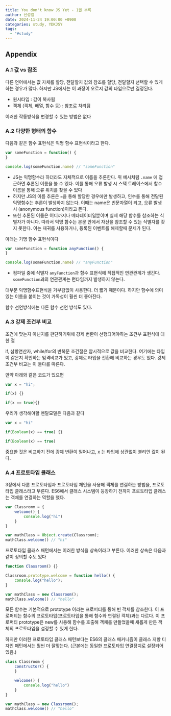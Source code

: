 ```yaml
---
title: You don't know JS Yet - 1권 부록
author: 신성일
date: 2024-11-24 19:00:00 +0900
categories: study, YDKJSY
tags:
  - "#study"
---
```

## Appendix

### A.1 값 vs 참조

다른 언어에서는 값 자체를 할당, 전달할지 값의 참조를 할당, 전달할지 선택할 수 있게 하는 경우가 많다. 하지만 JS에서는 이 과정이 오로지 값의 타입으로만 결정된다.

- 원시타입 : 값이 복사됨
- 객체 (객체, 배열, 함수 등) : 참조로 처리됨


이러한 작동방식을 변경할 수 있는 방법은 없다

### A.2 다양한 형태의 함수

다음과 같은 함수 표현식은 익명 함수 표현식이라고 한다.
```js
var someFunction = function() {
}

console.log(someFunction.name) // "someFunction"
```
- JS는 익명함수라 하더라도 자체적으로 이름을 추론한다. 위 예시처럼 `.name` 에 접근하면 추론된 이름을 볼 수 있다. 이를 통해 오류 발생 시 스택 트레이스에서 함수 이름을 통해 오류 위치를 찾을 수 있다
- 하지만 JS의 이름 추론은 `=`을 통해 할당한 경우에만 발생하고, 인수를 통해 전달된 익명함수는 추론이 발생하지 않는다. 이때는 name은 빈문자열이 되고, 오류 발생 시 (anonymous function)이라고 뜬다.
- 또한 추론된 이름은 어디까지나 메타데이터일뿐이며 실제 해당 함수를 참조하는 식별자가 아니다. 따라서 익명 함수는 본문 안에서 자신을 참조할 수 있는 식별자를 갖지 못한다. 이는 재귀를 사용하거나, 등록된 이벤트를 해제할때 문제가 된다.

아래는 기명 함수 표현식이다
```js
var someFunction = function anyFunction() {
}

console.log(someFunction.name) // "anyFunction"
```
- 컴파일 중에 식별자 `anyFunction`과 함수 표현식에 직접적인 연관관계가 생긴다. `someFunction`과의 연관관계는 런타임까지 발생하지 않는다.

대부분 익명함수표현식을 거부감없이 사용한다. 더 짧기 때문이다. 하지만 함수에 의미있는 이름을 붙이는 것이 가독성이 훨씬 더 좋아진다.

함수 선언방식에는 다른 함수 선언 방식도 있다.

### A.3 강제 조건부 비교

조건에 맞는지 아닌지를 판단하기위해 강제 변환이 선행되어야하는 조건부 표현식에 대한 절

if, 삼항연산자, while/for의 반복문 조건절은 암시적으로 값을 비교한다. 여기에는 타입이 같은지 확인하는 엄격비교가 있고, 강제로 타입을 전환해 비교하는 경우도 있다. 강제 조건부 비교는 이 둘다를 따른다.

만약 아래와 같은 코드가 있으면

```js
var x = "hi";

if(x) {}

if(x == true){}
```

우리가 생각해야할 멘탈모델은 다음과 같다

```js
var x = "hi"

if(Boolean(x) == true) {}

if(Boolean(x) == true)
```

중요한 것은 비교하기 전에 강제 변환이 일어나고, x 는 타입에 상관없이 불리언 값이 된다.


### A.4 프로토타입 클래스

3장에서 다룬 프로토타입과 프로토타입 체인을 사용해 객체를 연결하는 방법을, 프로토타입 클래스라고 부른다. ES6에서 클래스 시스템이 등장하기 전까지 프로토타입 클래스는 객체를 연결하는 역할을 했다.

```js
var Classromm = {
	welcome() {
		console.log("hi")
	}
}

var mathClass = Object.create(Classroom);
mathClass.welcome() // "hi"
```

프로토타입 클래스 패턴에서는 이러한 방식을 상속이라고 부른다. 이러한 상속은 다음과 같이 정의할 수도 있다

```js
function Classroom() {}

Classroom.prototype.welcome = function hello() {
	console.log("hello");
}

var mathClass = new Classroom();
mathClass.welcome() // "hello"
```

모든 함수는 기본적으로 prototype 이라는 프로퍼티를 통해 빈 객체를 참조한다. 이 프로퍼티는 함수의 프로토타입(프로토타입을 통해 함수와 연결된 객체)과는 다르다. 이 프로퍼티 prototype은 new를 사용해 함수를 호출해 객체를 만들었을때 새롭게 만든 객체의 프로토타입을 설정할 수 있게 한다.

하지만 이러한 프로토타입 클래스 패턴보다는 ES6의 클래스 매커니즘이 클래스 지향 디자인 패턴에서는 훨씬 더 잘맞는다. (근본에는 동일한 프로토타입 연결장치로 설정되어있음.)

```js
class Classroom {
	constructor() {
	}

	welcome() {
		console.log("hello")
	}
}

var mathClass = new Classroom();
mathClass.welcome() // "hello"
```
